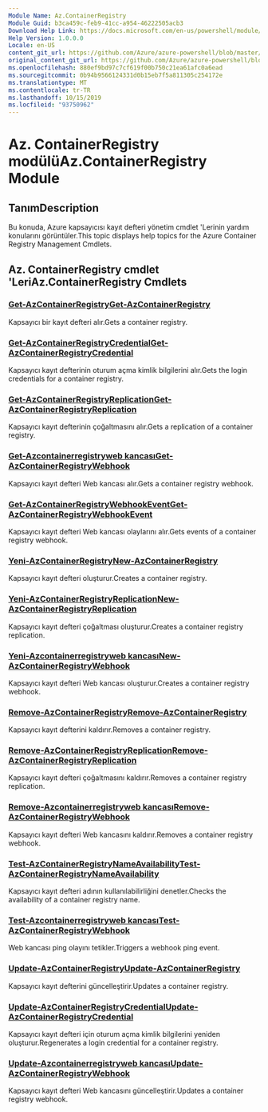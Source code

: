 ```yaml
---
Module Name: Az.ContainerRegistry
Module Guid: b3ca459c-feb9-41cc-a954-46222505acb3
Download Help Link: https://docs.microsoft.com/en-us/powershell/module/az.containerregistry
Help Version: 1.0.0.0
Locale: en-US
content_git_url: https://github.com/Azure/azure-powershell/blob/master/src/ContainerRegistry/ContainerRegistry/help/Az.ContainerRegistry.md
original_content_git_url: https://github.com/Azure/azure-powershell/blob/master/src/ContainerRegistry/ContainerRegistry/help/Az.ContainerRegistry.md
ms.openlocfilehash: 880ef9bd97c7cf619f00b750c21ea61afc0a6ead
ms.sourcegitcommit: 0b94b9566124331d0b15eb7f5a811305c254172e
ms.translationtype: MT
ms.contentlocale: tr-TR
ms.lasthandoff: 10/15/2019
ms.locfileid: "93750962"
---
```

# <span data-ttu-id="45d80-101">Az. ContainerRegistry modülü</span><span class="sxs-lookup"><span data-stu-id="45d80-101">Az.ContainerRegistry Module</span></span>
## <span data-ttu-id="45d80-102">Tanım</span><span class="sxs-lookup"><span data-stu-id="45d80-102">Description</span></span>
<span data-ttu-id="45d80-103">Bu konuda, Azure kapsayıcısı kayıt defteri yönetim cmdlet 'Lerinin yardım konularını görüntüler.</span><span class="sxs-lookup"><span data-stu-id="45d80-103">This topic displays help topics for the Azure Container Registry Management Cmdlets.</span></span>

## <span data-ttu-id="45d80-104">Az. ContainerRegistry cmdlet 'Leri</span><span class="sxs-lookup"><span data-stu-id="45d80-104">Az.ContainerRegistry Cmdlets</span></span>
### [<span data-ttu-id="45d80-105">Get-AzContainerRegistry</span><span class="sxs-lookup"><span data-stu-id="45d80-105">Get-AzContainerRegistry</span></span>](Get-AzContainerRegistry.md)
<span data-ttu-id="45d80-106">Kapsayıcı bir kayıt defteri alır.</span><span class="sxs-lookup"><span data-stu-id="45d80-106">Gets a container registry.</span></span>

### [<span data-ttu-id="45d80-107">Get-AzContainerRegistryCredential</span><span class="sxs-lookup"><span data-stu-id="45d80-107">Get-AzContainerRegistryCredential</span></span>](Get-AzContainerRegistryCredential.md)
<span data-ttu-id="45d80-108">Kapsayıcı kayıt defterinin oturum açma kimlik bilgilerini alır.</span><span class="sxs-lookup"><span data-stu-id="45d80-108">Gets the login credentials for a container registry.</span></span>

### [<span data-ttu-id="45d80-109">Get-AzContainerRegistryReplication</span><span class="sxs-lookup"><span data-stu-id="45d80-109">Get-AzContainerRegistryReplication</span></span>](Get-AzContainerRegistryReplication.md)
<span data-ttu-id="45d80-110">Kapsayıcı kayıt defterinin çoğaltmasını alır.</span><span class="sxs-lookup"><span data-stu-id="45d80-110">Gets a replication of a container registry.</span></span>

### [<span data-ttu-id="45d80-111">Get-Azcontainerregistryweb kancası</span><span class="sxs-lookup"><span data-stu-id="45d80-111">Get-AzContainerRegistryWebhook</span></span>](Get-AzContainerRegistryWebhook.md)
<span data-ttu-id="45d80-112">Kapsayıcı kayıt defteri Web kancası alır.</span><span class="sxs-lookup"><span data-stu-id="45d80-112">Gets a container registry webhook.</span></span>

### [<span data-ttu-id="45d80-113">Get-AzContainerRegistryWebhookEvent</span><span class="sxs-lookup"><span data-stu-id="45d80-113">Get-AzContainerRegistryWebhookEvent</span></span>](Get-AzContainerRegistryWebhookEvent.md)
<span data-ttu-id="45d80-114">Kapsayıcı kayıt defteri Web kancası olaylarını alır.</span><span class="sxs-lookup"><span data-stu-id="45d80-114">Gets events of a container registry webhook.</span></span>

### [<span data-ttu-id="45d80-115">Yeni-AzContainerRegistry</span><span class="sxs-lookup"><span data-stu-id="45d80-115">New-AzContainerRegistry</span></span>](New-AzContainerRegistry.md)
<span data-ttu-id="45d80-116">Kapsayıcı kayıt defteri oluşturur.</span><span class="sxs-lookup"><span data-stu-id="45d80-116">Creates a container registry.</span></span>

### [<span data-ttu-id="45d80-117">Yeni-AzContainerRegistryReplication</span><span class="sxs-lookup"><span data-stu-id="45d80-117">New-AzContainerRegistryReplication</span></span>](New-AzContainerRegistryReplication.md)
<span data-ttu-id="45d80-118">Kapsayıcı kayıt defteri çoğaltması oluşturur.</span><span class="sxs-lookup"><span data-stu-id="45d80-118">Creates a container registry replication.</span></span>

### [<span data-ttu-id="45d80-119">Yeni-Azcontainerregistryweb kancası</span><span class="sxs-lookup"><span data-stu-id="45d80-119">New-AzContainerRegistryWebhook</span></span>](New-AzContainerRegistryWebhook.md)
<span data-ttu-id="45d80-120">Kapsayıcı kayıt defteri Web kancası oluşturur.</span><span class="sxs-lookup"><span data-stu-id="45d80-120">Creates a container registry webhook.</span></span>

### [<span data-ttu-id="45d80-121">Remove-AzContainerRegistry</span><span class="sxs-lookup"><span data-stu-id="45d80-121">Remove-AzContainerRegistry</span></span>](Remove-AzContainerRegistry.md)
<span data-ttu-id="45d80-122">Kapsayıcı kayıt defterini kaldırır.</span><span class="sxs-lookup"><span data-stu-id="45d80-122">Removes a container registry.</span></span>

### [<span data-ttu-id="45d80-123">Remove-AzContainerRegistryReplication</span><span class="sxs-lookup"><span data-stu-id="45d80-123">Remove-AzContainerRegistryReplication</span></span>](Remove-AzContainerRegistryReplication.md)
<span data-ttu-id="45d80-124">Kapsayıcı kayıt defteri çoğaltmasını kaldırır.</span><span class="sxs-lookup"><span data-stu-id="45d80-124">Removes a container registry replication.</span></span>

### [<span data-ttu-id="45d80-125">Remove-Azcontainerregistryweb kancası</span><span class="sxs-lookup"><span data-stu-id="45d80-125">Remove-AzContainerRegistryWebhook</span></span>](Remove-AzContainerRegistryWebhook.md)
<span data-ttu-id="45d80-126">Kapsayıcı kayıt defteri Web kancasını kaldırır.</span><span class="sxs-lookup"><span data-stu-id="45d80-126">Removes a container registry webhook.</span></span>

### [<span data-ttu-id="45d80-127">Test-AzContainerRegistryNameAvailability</span><span class="sxs-lookup"><span data-stu-id="45d80-127">Test-AzContainerRegistryNameAvailability</span></span>](Test-AzContainerRegistryNameAvailability.md)
<span data-ttu-id="45d80-128">Kapsayıcı kayıt defteri adının kullanılabilirliğini denetler.</span><span class="sxs-lookup"><span data-stu-id="45d80-128">Checks the availability of a container registry name.</span></span>

### [<span data-ttu-id="45d80-129">Test-Azcontainerregistryweb kancası</span><span class="sxs-lookup"><span data-stu-id="45d80-129">Test-AzContainerRegistryWebhook</span></span>](Test-AzContainerRegistryWebhook.md)
<span data-ttu-id="45d80-130">Web kancası ping olayını tetikler.</span><span class="sxs-lookup"><span data-stu-id="45d80-130">Triggers a webhook ping event.</span></span>

### [<span data-ttu-id="45d80-131">Update-AzContainerRegistry</span><span class="sxs-lookup"><span data-stu-id="45d80-131">Update-AzContainerRegistry</span></span>](Update-AzContainerRegistry.md)
<span data-ttu-id="45d80-132">Kapsayıcı kayıt defterini güncelleştirir.</span><span class="sxs-lookup"><span data-stu-id="45d80-132">Updates a container registry.</span></span>

### [<span data-ttu-id="45d80-133">Update-AzContainerRegistryCredential</span><span class="sxs-lookup"><span data-stu-id="45d80-133">Update-AzContainerRegistryCredential</span></span>](Update-AzContainerRegistryCredential.md)
<span data-ttu-id="45d80-134">Kapsayıcı kayıt defteri için oturum açma kimlik bilgilerini yeniden oluşturur.</span><span class="sxs-lookup"><span data-stu-id="45d80-134">Regenerates a login credential for a container registry.</span></span>

### [<span data-ttu-id="45d80-135">Update-Azcontainerregistryweb kancası</span><span class="sxs-lookup"><span data-stu-id="45d80-135">Update-AzContainerRegistryWebhook</span></span>](Update-AzContainerRegistryWebhook.md)
<span data-ttu-id="45d80-136">Kapsayıcı kayıt defteri Web kancasını güncelleştirir.</span><span class="sxs-lookup"><span data-stu-id="45d80-136">Updates a container registry webhook.</span></span>

